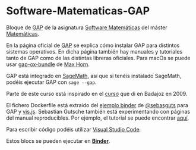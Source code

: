 # Software-Matematicas-GAP

Bloque de [GAP](https://sebasguts.github.io/GAPLiveTutorialTest/chap0.html) de la asignatura [Software Matemáticas](http://masteres.ugr.es/doctomat/pages/info_academica/guias_docentes/2018/306/%21) del máster [Matemáticas](http://masteres.ugr.es/doctomat/).

En la página oficial de [GAP](https://sebasguts.github.io/GAPLiveTutorialTest/chap0.html) se explica cómo instalar GAP para distintos sistemas operativos. En dicha página también hay manuales y tutoriales tanto de GAP como de las distintas libreras oficiales. Para macOs se puede usar [gap-ox-bundle](https://github.com/fingolfin/gap-osx-bundle) de [Max Horn](https://github.com/fingolfin).

GAP está integrado en [SageMath](http://www.sagemath.org), así que si tenéis instalado SageMath, podéis ejecutar GAP con `sage --gap`.

Parte de este curso está inspirado en el [curso](http://www.ugr.es/~pedro/gap/) que di en Badajoz en 2009.

El fichero Dockerfile está extraido del [ejemplo binder](https://github.com/sebasguts/GAPBinderDemo) de [@sebasguts](https://github.com/sebasguts) para GAP y [vis.js](http://visjs.org). Sebastian Gutsche también está experimentando con páginas del manual reproducibles. Por ejemplo, el tutorial se puede encontrar [aquí](https://sebasguts.github.io/GAPLiveTutorialTest/chap0.html).

Para escribir código podéis utilizar [Visual Studio Code](https://code.visualstudio.com).

Estos blocs se pueden ejecutar en [**Binder**](https://beta.mybinder.org/v2/gh/pedritomelenas/Software-Matematicas-GAP/master).
